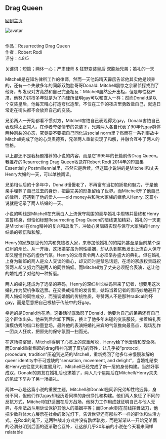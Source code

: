 ## Drag Queen
[回到主页](https://boheme130.github.io/Fiction.git.io/)

![avatar](https://ksr-ugc.imgix.net/assets/002/065/080/9d1d98e99d28af8a40aa1c74d82b3548_original.jpg?ixlib=rb-4.0.2&w=680&fit=max&v=1401248111&gif-q=50&q=92&s=6e98d9cee60e0838efc17cf51bbd78b3)
<br>
<br>

作品：Resurrecting Drag Queen <br>
作者：Robert Rodi <br>
评分：4.8/5 <br>

关键词：短篇；两体一心；严肃律师 & 狂野变装皇后 双胞胎兄弟；婚礼的一天

Mitchell是在知名律所工作的律师，然而一天他妈晴天霹雳告诉他其实他是领养的，还有一个失散多年的同卵双胞胎哥哥Donald. Mitchell震惊之余雇侦探找到了他哥，却发现对方竟然和自己完全相反：Mitchell虽然公开出柜，但是却性格严肃，他努力拼搏多年就是为了向律所证明gay可以和直人一样；然而Donald是以个变装皇后，他每天精心打造夸张造型，不仅在工作的夜店里勇敢做自己，就连日常走在街头都不会放弃自己的变装。

兄弟两人一开始都看不惯对方，Mitchell害怕自己表现得太gay，Donald害怕自己表现得太正常人。在作者夸张情节的包装下，兄弟两人各自代表了90年代gay群体两种割裂的心态，究竟要不要把自己同化进social norm里？然而在一系列事故中Mitchell完成了他的心灵奥德赛，兄弟两人重新实现了和解，并融合互补了两人的性格。

以上都还不是我标题推荐的小说的内容，而是它1995年的长篇前传Drag Queen。我推荐的Resurrecting Drag Queen收录在Robert Rodi 2014年的短篇集Essentially Postmillennial里，虽然它是后续，但这篇小说讲的是Mitchell和丈夫Henry大婚的一天，可以单独阅读。

兄弟相认后的十多年中，Donald慢慢老了，不再富有当初的妖艳和魅力，于是他亲手埋葬了自己过去的身份，把最完美的形象留给了世界。而Mitchell开了他自己的律所，还遇到了他的爱人——old money共和党大家族的继承人Henry. 这篇小说就是记录了两人结婚的一天。

小说的明线是Mitchell在充满白人上流保守氛围的豪华婚礼中周转并最终和Henry宣誓终身，但恰如标题Resurrecting Drag Queen的暗线更加精彩，婚礼的一天更是Mitchell在drag精神的复兴和启发下，冲破心灵阻碍实现与保守大家族的Henry结婚的顿悟和和解。

Henry的家族是世代的共和党钱权大家，来参加他婚礼的的姑妈甚至是当前某个深红州的州长。从一开始，这场婚宴虽为同性婚姻，却从头到尾散发出上流白人保守却又惺惺作态的虚伪气氛。Henry的父母责令两人必须举办盛大的典礼，但在婚礼上身为新郎的两人是众人交谈的重心，却又同时是禁忌话题，在场的家族权贵既祝贺两人却又努力回避两人的同性婚姻。而Mitchell为了丈夫必须配合表演，这让他的婚礼成了对他的一种折磨。

两人的婚礼还成为了选举的筹码，Henry的深红州长姑妈带来了记者，想要用这次婚礼作为契机争取选票。在交换戒指后的发言里，姑妈当着记者的面巧妙地避开了两人婚姻的同性成分，而强调婚姻的传统性质，夸赞两人不是那种radical的坏gay，而是愿意把自己根植于传统中的好gay。 

幸运的是Donald也在场，这番话彻底激怒了Donald，他要为自己的弟弟还有自己这个群体出头。他来到后台卸下西装，换上了他多年未碰的变装服装，接着婚礼表演模仿秀的借口粉墨登场，最终他的表演把婚礼来宾的气氛推向最高点，现场乱作一团众人狂欢，把原先的保守氛围一扫而光。

在这场盛宴里，Mitchell得到了心灵上的双重解脱，Henry给了他爱情和安全感，而Donald重新燃起的drag精神充满了反抗的野性，让几乎被”protocol, procedure, tradition”压迫到迷茫的Mitchell，重新找回了他多年来慢慢和解的queer identity中不可或缺的”sensation, movement, and delight”，当婚礼结束和Henry去往意大利度蜜月时，Mitchell已经完成了新一层的身份构建。当然好事成双，Donald的男友在婚礼后也求婚了，两人几个星期后在Mitchell/Henry夫夫的见证下举办了另一场婚礼。

两体一心是这篇小说的重要主题，Mitchell和Donald是同卵兄弟却性格迥异，身份不同，但他们作为gay却经历着同样的身份挣扎和构建。他们两人象征了不同的反抗方式，Mitchell的舒适圈在后方战场，他努力工作用成就证明自己与他人无异，与州法战斗用诉讼保护其他人的婚姻平等；而Donald则在前线挥舞战刀，他把少数群体大方展示在社会的聚光灯下，告诉世界还有那些不一样的群体和生活方式。在Rodi的笔下，这两种战斗方式并没有孰优孰劣，而是渐渐从一开始兄弟俩的泾渭分明到后面的逐渐融合互补，让这部几乎30年前的小说在今天看来同样relatable
